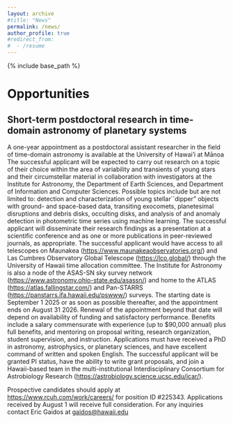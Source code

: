 ```yaml
---
layout: archive
#title: "News"
permalink: /news/
author_profile: true
#redirect_from:
#  - /resume
---
```


{% include base_path %}

Opportunities
======


Short-term postdoctoral research in time-domain astronomy of planetary systems
------

A one-year appointment as a postdoctoral assistant researcher in the field of time-domain astronomy is available at the University of Hawai’i at Mānoa  The successful applicant will be expected to carry out research on a topic of their choice within the area of variability and transients of young stars and their circumstellar material in collaboration with investigators at the Institute for Astronomy, the Department of Earth Sciences, and Department of Information and Computer Sciences. Possible topics include but are not limited to: detection and characterization of young stellar``dipper” objects with ground- and space-based data, transiting exocomets, planetesimal disruptions and debris disks, occulting disks, and analysis of and anomaly detection in photometric time series using machine learning.   The successful applicant will disseminate their research findings as a presentation at a scientific conference and as one or more publications in peer-reviewed journals, as appropriate.  The successful applicant would have access to all telescopes on Maunakea (https://www.maunakeaobservatories.org/) and Las Cumbres Observatory Global Telescope (https://lco.global/) through the University of Hawaii time allocation committee.  The Institute for Astronomy is also a node of the ASAS-SN sky survey network (https://www.astronomy.ohio-state.edu/asassn/) and home to the ATLAS (https://atlas.fallingstar.com/) and Pan-STARRS (https://panstarrs.ifa.hawaii.edu/pswww/) surveys. The starting date is September 1 2025 or as soon as possible thereafter, and the appointment ends on August 31 2026.  Renewal of the appointment beyond that date will depend on availability of funding and satisfactory performance. Benefits include a salary commensurate with experience (up to $90,000 annual) plus full benefits, and mentoring on proposal writing, research organization, student supervision, and instruction.  Applications must have received a PhD in astronomy, astrophysics, or planetary sciences, and have excellent command of written and spoken English.  The successful applicant will be granted PI status, have the ability to write grant proposals, and join a Hawaii-based team in the multi-institutional Interdisciplinary Consortium for Astrobiology Research (https://astrobiology.science.ucsc.edu/icar/).

Prospective candidates should apply at https://www.rcuh.com/work/careers/ for position ID #225343.  Applications received by August 1 will receive full consideration.  For any inquiries contact Eric Gaidos at gaidos@hawaii.edu

